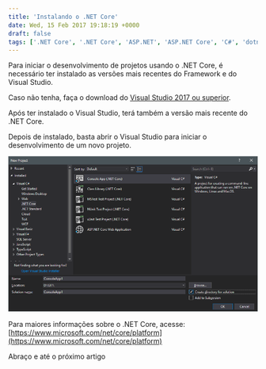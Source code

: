 ```yaml
---
title: 'Instalando o .NET Core'
date: Wed, 15 Feb 2017 19:18:19 +0000
draft: false
tags: ['.NET Core', '.NET Core', 'ASP.NET', 'ASP.NET Core', 'C#', 'dotnetcore', 'Instalação', 'Instalando .NET Core', 'instalar .NET Core', 'instalar ASP.NET Core']
---
```


Para iniciar o desenvolvimento de projetos usando o .NET Core, é necessário ter instalado as versões mais recentes do Framework e do Visual Studio.

Caso não tenha, faça o download do [Visual Studio 2017 ou superior](https://visualstudio.microsoft.com/pt-br/downloads/).

Após ter instalado o Visual Studio, terá também a versão mais recente do .NET Core.

Depois de instalado, basta abrir o Visual Studio para iniciar o desenvolvimento de um novo projeto.  

![](/contents/2017/02/novo_projeto_dotnetcore.png)

Para maiores informações sobre o .NET Core, acesse: [https://www.microsoft.com/net/core/platform](https://www.microsoft.com/net/core/platform)

Abraço e até o próximo artigo